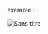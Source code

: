 exemple :

![Sans titre](https://github.com/fk-crafter/html-css-js-other/assets/127132293/9427da2a-e857-43a2-bf4a-4c8b164911a8)

